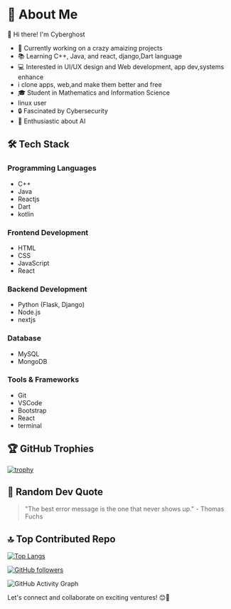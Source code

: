 # 💫 About Me

👋 Hi there! I'm Cyberghost

- 🔨 Currently working on a crazy amaizing projects
- 📚 Learning C++, Java, and react, django,Dart language
- 💻 Interested in UI/UX design and Web development, app dev,systems enhance
- i clone apps, web,and make them better and free
- 🎓 Student in Mathematics and Information Science
- linux user
- 🔒 Fascinated by Cybersecurity
- 🤖 Enthusiastic about AI

## 🛠️ Tech Stack

### Programming Languages
- C++ <i class="fab fa-cplusplus"></i>
- Java <i class="fab fa-java"></i>
- Reactjs <i class="fab fa-React"></i>
- Dart <i class="fab fa-dart"></i>
- kotlin <i class="fab fa-kotlin"></i>

### Frontend Development
- HTML <i class="fab fa-html5"></i>
- CSS <i class="fab fa-css3-alt"></i>
- JavaScript <i class="fab fa-js"></i>
- React <i class="fab fa-React"></i>

### Backend Development
- Python (Flask, Django) <i class="fab fa-python"></i>
- Node.js <i class="fab fa-node"></i>
- nextjs <i class="fab fa-Nextjs"></i>

### Database
- MySQL <i class="fas fa-database"></i>
- MongoDB <i class="fas fa-database"></i>

### Tools & Frameworks
- Git <i class="fab fa-git"></i>
- VSCode <i class="fas fa-code"></i>
- Bootstrap <i class="fab fa-bootstrap"></i>
- React <i class="fab fa-react"></i>
- terminal <i class="fab fa-terminal"></i>


## 🏆 GitHub Trophies

[![trophy](https://github-profile-trophy.vercel.app/?username=cybruGhost&theme=gruvbox)](https://github.com/ryo-ma/github-profile-trophy)

## 🌟 Random Dev Quote

> "The best error message is the one that never shows up." - Thomas Fuchs

## 🔝 Top Contributed Repo

[![Top Langs](https://github-readme-stats.vercel.app/api/top-langs/?username=cybruGhost&layout=compact)](https://github.com/anuraghazra/github-readme-stats)

[![GitHub followers](https://img.shields.io/github/followers/cybruGhost.svg?style=social&label=Follow&maxAge=2592000)](https://github.com/cybruGhost?tab=followers)

![GitHub Activity Graph](https://activity-graph.herokuapp.com/graph?username=cybruGhost)

Let's connect and collaborate on exciting ventures! 😊🚀
